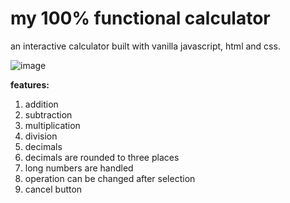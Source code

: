 # my 100% functional calculator

an interactive calculator built with vanilla javascript, html and css. 

![image](https://user-images.githubusercontent.com/93719767/199142566-7d6767e2-4396-49ed-a1ca-c3654779968a.png)

**features:**
1. addition
2. subtraction
3. multiplication
4. division
5. decimals
6. decimals are rounded to three places
7. long numbers are handled
8. operation can be changed after selection
9. cancel button
